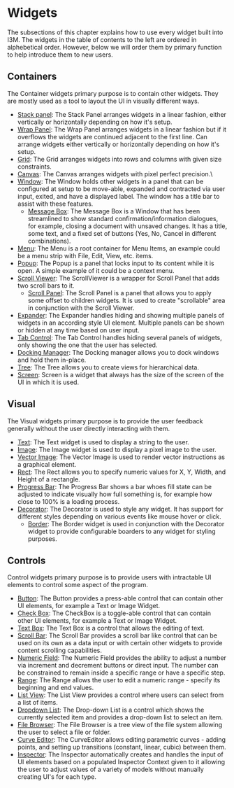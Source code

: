 # Widgets

The subsections of this chapter explains how to use every widget built into I3M. The widgets in the table of contents 
to the left are ordered in alphebetical order. However, below we will order them by primary function to help introduce 
them to new users.

## Containers

The Container widgets primary purpose is to contain other widgets. They are mostly used as a tool to layout the UI in 
visually different ways.

* [Stack panel](./stack_panel.md): The Stack Panel arranges widgets in a linear fashion, either vertically or horizontally depending 
on how it's setup.
* [Wrap Panel](./wrap_panel.md): The Wrap Panel arranges widgets in a linear fashion but if it overflows the widgets are continued 
adjacent to the first line. Can arrange widgets either vertically or horizontally depending on how it's setup.
* [Grid](./grid.md): The Grid arranges widgets into rows and columns with given size constraints.
* [Canvas](./canvas.md): The Canvas arranges widgets with pixel perfect precision.\
* [Window](./window.md): The Window holds other widgets in a panel that can be configured at setup to be move-able, expanded and 
contracted via user input, exited, and have a displayed label. The window has a title bar to assist with these features.
    * [Message Box](./message_box.md): The Message Box is a Window that has been streamlined to show standard confirmation/information 
    dialogues, for example, closing a document with unsaved changes. It has a title, some text, and a fixed set of buttons 
    (Yes, No, Cancel in different combinations).
* [Menu](./menu.md): The Menu is a root container for Menu Items, an example could be a menu strip with File, Edit, View, 
etc. items.
* [Popup](./popup.md): The Popup is a panel that locks input to its content while it is open. A simple example of it could 
be a context menu.
* [Scroll Viewer](./scroll_viewer.md): The ScrollViewer is a wrapper for Scroll Panel that adds two scroll bars to it.
    * [Scroll Panel](./scroll_panel.md): The Scroll Panel is a panel that allows you to apply some offset to children widgets. It is 
      used to create "scrollable" area in conjunction with the Scroll Viewer.
* [Expander](./expander.md): The Expander handles hiding and showing multiple panels of widgets in an according style UI element. 
Multiple panels can be shown or hidden at any time based on user input.
* [Tab Control](./tab_control.md): The Tab Control handles hiding several panels of widgets, only showing the one that the user has 
selected.
* [Docking Manager](./dock.md): The Docking manager allows you to dock windows and hold them in-place.
* [Tree](./tree.md): The Tree allows you to create views for hierarchical data.
* [Screen](./screen.md): Screen is a widget that always has the size of the screen of the UI in which it is used.

## Visual

The Visual widgets primary purpose is to provide the user feedback generally without the user directly interacting with them.

* [Text](./text.md): The Text widget is used to display a string to the user.
* [Image](./image.md): The Image widget is used to display a pixel image to the user.
* [Vector Image](./vector_image.md): The Vector Image is used to render vector instructions as a graphical element.
* [Rect](./rect.md): The Rect allows you to specify numeric values for X, Y, Width, and Height of a rectangle.
* [Progress Bar](./progress_bar.md): The Progress Bar shows a bar whoes fill state can be adjusted to indicate visually how full 
something is, for example how close to 100% is a loading process.
* [Decorator](./decorator.md): The Decorator is used to style any widget. It has support for different styles depending on various 
events like mouse hover or click.
    * [Border](./border.md): The Border widget is used in conjunction with the Decorator widget to provide configurable boarders 
      to any widget for styling purposes.

## Controls

Control widgets primary purpose is to provide users with intractable UI elements to control some aspect of the program.

* [Button](./button.md): The Button provides a press-able control that can contain other UI elements, for example a Text or Image Widget.
* [Check Box](./checkbox/check_box.md): The CheckBox is a toggle-able control that can contain other UI elements, for example a Text or Image Widget.
* [Text Box](./text_box.md): The Text Box is a control that allows the editing of text.
* [Scroll Bar](./scroll_bar.md): The Scroll Bar provides a scroll bar like control that can be used on its own as a data input or 
with certain other widgets to provide content scrolling capabilities.
* [Numeric Field](./numeric.md): The Numeric Field provides the ability to adjust a number via increment and decrement buttons or 
direct input. The number can be constrained to remain inside a specific range or have a specific step.
* [Range](./range.md): The Range allows the user to edit a numeric range - specify its beginning and end values.
* [List View](./list_view.md): The List View provides a control where users can select from a list of items.
* [Dropdown List](./dropdown_list.md): The Drop-down List is a control which shows the currently selected item and provides a drop-down 
list to select an item.
* [File Browser](./file_browser.md): The File Browser is a tree view of the file system allowing the user to select a file or folder.
* [Curve Editor](./curve_editor.md): The CurveEditor allows editing parametric curves - adding points, and setting up transitions 
(constant, linear, cubic) between them.
* [Inspector](./inspector.md): The Inspector automatically creates and handles the input of UI elements based on a populated 
Inspector Context given to it allowing the user to adjust values of a variety of models without manually creating UI's 
for each type.
